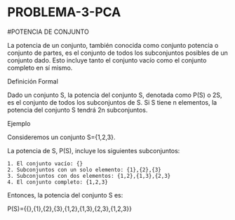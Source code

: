 # PROBLEMA-3-PCA

#POTENCIA DE CONJUNTO

La potencia de un conjunto, también conocida como conjunto potencia o conjunto de partes, es el conjunto de todos los subconjuntos posibles de un conjunto dado. Esto incluye tanto el conjunto vacío como el conjunto completo en sí mismo.

Definición Formal

Dado un conjunto S, la potencia del conjunto S, denotada como P(S) o 2S, es el conjunto de todos los subconjuntos de S. Si S tiene n elementos, la potencia del conjunto S tendrá 2n subconjuntos.

Ejemplo

Consideremos un conjunto S={1,2,3}.

La potencia de S, P(S), incluye los siguientes subconjuntos:

    1. El conjunto vacío: {}
    2. Subconjuntos con un solo elemento: {1},{2},{3}
    3. Subconjuntos con dos elementos: {1,2},{1,3},{2,3}
    4. El conjunto completo: {1,2,3}
    
Entonces, la potencia del conjunto S es:

P(S)={{},{1},{2},{3},{1,2},{1,3},{2,3},{1,2,3}}
